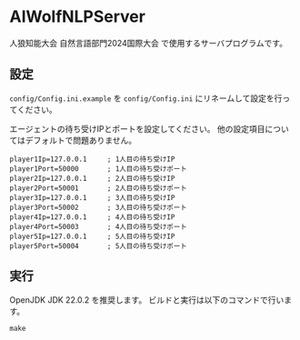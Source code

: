 # AIWolfNLPServer

人狼知能大会 自然言語部門2024国際大会 で使用するサーバプログラムです。

## 設定

`config/Config.ini.example` を `config/Config.ini` にリネームして設定を行ってください。

エージェントの待ち受けIPとポートを設定してください。
他の設定項目についてはデフォルトで問題ありません。

```
player1Ip=127.0.0.1		; 1人目の待ち受けIP
player1Port=50000		; 1人目の待ち受けポート
player2Ip=127.0.0.1		; 2人目の待ち受けIP
player2Port=50001		; 2人目の待ち受けポート
player3Ip=127.0.0.1		; 3人目の待ち受けIP
player3Port=50002		; 3人目の待ち受けポート
player4Ip=127.0.0.1		; 4人目の待ち受けIP
player4Port=50003		; 4人目の待ち受けポート
player5Ip=127.0.0.1		; 5人目の待ち受けIP
player5Port=50004		; 5人目の待ち受けポート
```


## 実行

OpenJDK JDK 22.0.2 を推奨します。
ビルドと実行は以下のコマンドで行います。

```
make
```